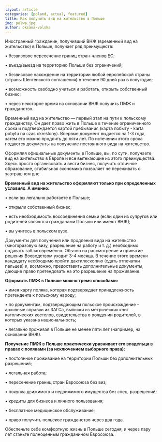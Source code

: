 ```yaml
---
layout: article
categories: [poland, actual, featured]
title: Как получить вид на жительство в Польше
img: polwa.jpg
author: oksana-volska
---
```

Иностранный гражданин, получивший ВНЖ (временный вид на жительство) в Польше, получает ряд преимуществ:

•	безвизовое пересечение границ стран-членов ЕС;

•	въезд/выезд на территорию Польши без ограничений;

•	безвизовое нахождение на территории любой европейской страны (страны
Шенгенского соглашения) в течение 90 дней раз в полугодие;

•	возможность свободно учиться и работать, открыть собственный бизнес;

•	через некоторое время на основании ВНЖ получить ПМЖ и гражданство.

Временный вид на жительство — первый этап на пути к польскому гражданству. Он дает право жить в Польше в течение ограниченного срока и подтверждается картой пребывания (карта побыту - karta pobytu na czas określony). Впервые документ выдается на 1-3 года, затем его можно продлить до пяти лет. По истечении этого срока подаются документы на получение постоянного вида на жительство.

Оформляя официальные документы в Польше, вы, по сути, получаете вид на жительство в Европе и все вытекающие из этого преимущества. Здесь просто организовать и вести бизнес, получить отличное образование, стабильная экономика позволяет не переживать о завтрашнем дне.


**Временный вид на жительство оформляют только при определенных условиях. А именно:**

•	если вы легально работаете в Польше;

•	открыли собственный бизнес;

•	есть необходимость воссоединения семьи (если один из супругов или родителей являются гражданами Польши или имеют ВНЖ);

•	вы учитесь в польском вузе.

Документы для получения или продления вида на жительство (многоразовую визу, разрешение на работу и т. д.) необходимо подавать заблаговременно. Обычно на рассмотрение и принятие решения Воеводством уходит 3-4 месяца. В течение этого времени кандидату необходимо пройти дактилоскопию (сдать отпечатки пальцев) и, возможно, предоставить дополнительные документы, дающие право претендовать на это разрешение на проживание.

**Оформить ПМЖ в Польше можно тремя способами:**

•	имея карту поляка, которая подтверждает принадлежность претендента к польскому народу;

•	по документам, подтверждающим польское происхождение – архивные справки из ЗАГСа, выписки из метрических книг католических костелов, свидетельства о рождении родителей, в которых указана национальность;

•	легально проживая в Польше не менее пяти лет (например, на основании ВНЖ).

**Получение ПМЖ в Польше практически уравнивает его владельца в правах с поляками (за исключением выборного права):**

•	постоянное проживание на территории Польши без дополнительных разрешений;

•	легальная работа;

•	пересечение границ стран Евросоюза без виз;

•	покупка движимого и недвижимого имущества без спец. разрешений;

•	кредиты для бизнеса и личного пользования;

•	бесплатное медицинское обслуживание;

•	право получить польское гражданство через два года.
	
Обеспечьте себе комфортную жизнь в Польше сегодня, и через пару лет станьте полноценным гражданином Евросоюза.
